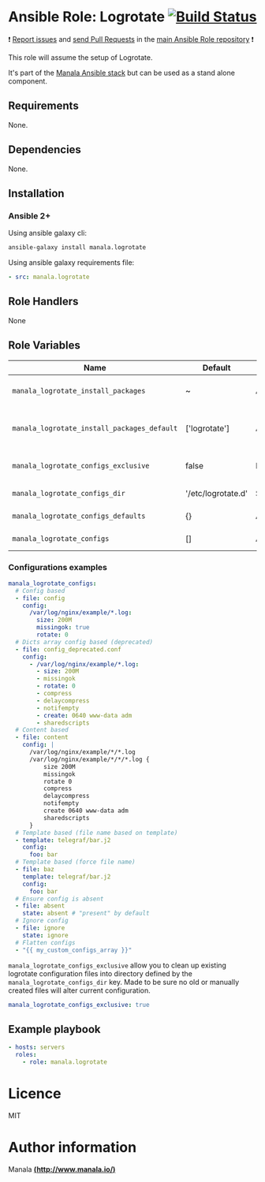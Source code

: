 # Ansible Role: Logrotate [![Build Status](https://travis-ci.org/manala/ansible-role-logrotate.svg?branch=master)](https://travis-ci.org/manala/ansible-role-logrotate)

:exclamation: [Report issues](https://github.com/manala/ansible-roles/issues) and [send Pull Requests](https://github.com/manala/ansible-roles/pulls) in the [main Ansible Role repository](https://github.com/manala/ansible-roles) :exclamation:

This role will assume the setup of Logrotate.

It's part of the [Manala Ansible stack](http://www.manala.io) but can be used as a stand alone component.

## Requirements

None.

## Dependencies

None.

## Installation

### Ansible 2+

Using ansible galaxy cli:

```bash
ansible-galaxy install manala.logrotate
```

Using ansible galaxy requirements file:

```yaml
- src: manala.logrotate
```

## Role Handlers

None

## Role Variables

| Name                                        | Default            | Type    | Description                                |
| ------------------------------------------- | ------------------ | ------- | ------------------------------------------ |
| `manala_logrotate_install_packages`         | ~                  | Array   | Dependency packages to install             |
| `manala_logrotate_install_packages_default` | ['logrotate']      | Array   | Default dependency packages to install     |
| `manala_logrotate_configs_exclusive`        | false              | Boolean | Exclusion of existing files Configurations |
| `manala_logrotate_configs_dir`              | '/etc/logrotate.d' | String  | Configurations directory path              |
| `manala_logrotate_configs_defaults`         | {}                 | Array   | Configurations defaults                    |
| `manala_logrotate_configs`                  | []                 | Array   | Configurations directives                  |

### Configurations examples

```yaml
manala_logrotate_configs:
  # Config based
  - file: config
    config:
      /var/log/nginx/example/*.log:
        size: 200M
        missingok: true
        rotate: 0
  # Dicts array config based (deprecated)
  - file: config_deprecated.conf
    config:
      - /var/log/nginx/example/*.log:
        - size: 200M
        - missingok
        - rotate: 0
        - compress
        - delaycompress
        - notifempty
        - create: 0640 www-data adm
        - sharedscripts
  # Content based
  - file: content
    config: |
      /var/log/nginx/example/*/*.log
      /var/log/nginx/example/*/*/*.log {
          size 200M
          missingok
          rotate 0
          compress
          delaycompress
          notifempty
          create 0640 www-data adm
          sharedscripts
      }
  # Template based (file name based on template)
  - template: telegraf/bar.j2
    config:
      foo: bar
  # Template based (force file name)
  - file: baz
    template: telegraf/bar.j2
    config:
      foo: bar
  # Ensure config is absent
  - file: absent
    state: absent # "present" by default
  # Ignore config
  - file: ignore
    state: ignore
  # Flatten configs
  - "{{ my_custom_configs_array }}"
```

`manala_logrotate_configs_exclusive` allow you to clean up existing logrotate configuration files into directory defined by the `manala_logrotate_configs_dir` key. Made to be sure no old or manually created files will alter current configuration.

```yaml
manala_logrotate_configs_exclusive: true
```

## Example playbook

```yaml
- hosts: servers
  roles:
    - role: manala.logrotate
```

# Licence

MIT

# Author information

Manala [**(http://www.manala.io/)**](http://www.manala.io)
